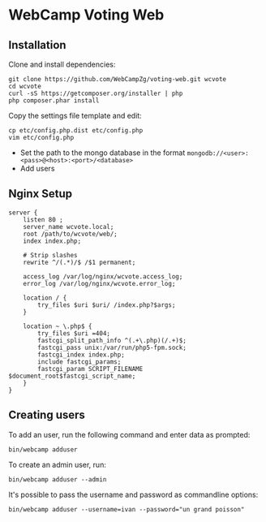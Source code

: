 WebCamp Voting Web
==================

Installation
------------

Clone and install dependencies:

```
git clone https://github.com/WebCampZg/voting-web.git wcvote
cd wcvote
curl -sS https://getcomposer.org/installer | php
php composer.phar install
```

Copy the settings file template and edit:

```
cp etc/config.php.dist etc/config.php
vim etc/config.php
```

* Set the path to the mongo database in the format
  `mongodb://<user>:<pass>@<host>:<port>/<database>`
* Add users

Nginx Setup
-----------

```
server {
    listen 80 ;
    server_name wcvote.local;
    root /path/to/wcvote/web/;
    index index.php;

    # Strip slashes
    rewrite ^/(.*)/$ /$1 permanent;

    access_log /var/log/nginx/wcvote.access_log;
    error_log /var/log/nginx/wcvote.error_log;

    location / {
        try_files $uri $uri/ /index.php?$args;
    }

    location ~ \.php$ {
        try_files $uri =404;
        fastcgi_split_path_info ^(.+\.php)(/.+)$;
        fastcgi_pass unix:/var/run/php5-fpm.sock;
        fastcgi_index index.php;
        include fastcgi_params;
        fastcgi_param SCRIPT_FILENAME $document_root$fastcgi_script_name;
    }
}
```

Creating users
--------------

To add an user, run the following command and enter data as prompted:

```
bin/webcamp adduser
```

To create an admin user, run:
```
bin/webcamp adduser --admin
```

It's possible to pass the username and password as commandline options:
```
bin/webcamp adduser --username=ivan --password="un grand poisson"
```
